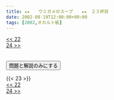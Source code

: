 ```yaml
---
title: ★★　　ウミガメのスープ　　★★　２３杯目
date: 2002-08-19T12:00:00+09:00
tags: [2002,オカルト板]
---
```

<div class="th_left"><a href="../22"><< 22</a></div>
<div class="th_right"><a href="../24">24 >></a></div>
<br><br>
<script src="../../js/cupsoup.js"></script>
<form>
<input type="button" value="問題と解説のみにする" onClick="toggleCupsoup()">
</form>
{{< 23 >}}
<div class="th_left"><a href="../22"><< 22</a></div>
<div class="th_right"><a href="../24">24 >></a></div>